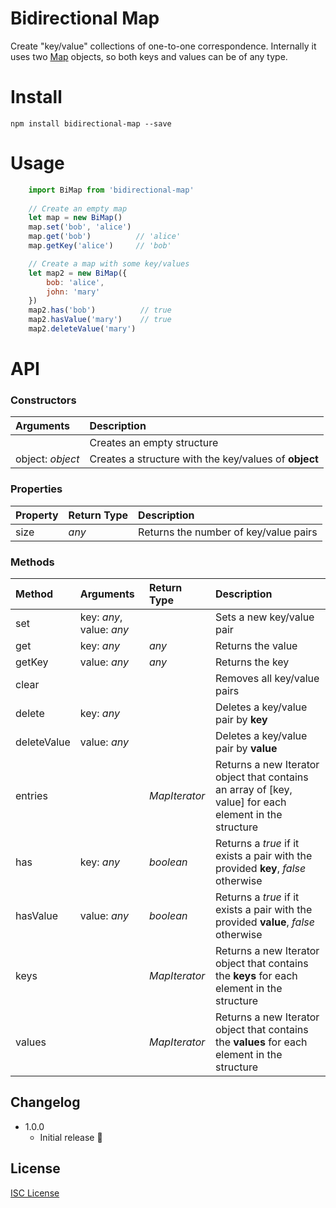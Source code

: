 # Bidirectional Map

Create "key/value" collections of one-to-one correspondence. Internally it uses two [Map](https://developer.mozilla.org/en/docs/Web/JavaScript/Reference/Global_Objects/Map) objects, so both keys and values can be of any type.

# Install

    npm install bidirectional-map --save

# Usage


```js
    import BiMap from 'bidirectional-map'
    
    // Create an empty map
    let map = new BiMap()
    map.set('bob', 'alice')
    map.get('bob')          // 'alice'
    map.getKey('alice')     // 'bob'

    // Create a map with some key/values
    let map2 = new BiMap({
        bob: 'alice',
        john: 'mary'
    })
    map2.has('bob')          // true
    map2.hasValue('mary')    // true
    map2.deleteValue('mary')
```

# API

### Constructors

| Arguments |   Description |
|:---|:---|
| | Creates an empty structure |
| object: *object* | Creates a structure with the key/values of **object** |

### Properties

| Property | Return Type |  Description |
|:---|:---|:---|
| size | *any* | Returns the number of key/value pairs |

### Methods

| Method | Arguments | Return Type |  Description |
|:---|:---|:---|:---|
| set | key: *any*, value: *any*  |  | Sets a new key/value pair |
| get | key: *any* | *any* | Returns the value |
| getKey | value: *any* | *any* | Returns the key |
| clear |  |  | Removes all key/value pairs |
| delete | key: *any* | | Deletes a key/value pair by **key** |
| deleteValue | value: *any* | | Deletes a key/value pair by **value** |
| entries |  | *MapIterator* | Returns a new Iterator object that contains an array of [key, value] for each element in the structure |
| has | key: *any* | *boolean*| Returns a *true* if it exists a pair with the provided **key**, *false* otherwise  |
| hasValue | value: *any* | *boolean* | Returns a *true* if it exists a pair with the provided **value**, *false* otherwise  |
| keys |  | *MapIterator* | Returns a new Iterator object that contains the **keys** for each element in the structure |
| values |  | *MapIterator* | Returns a new Iterator object that contains the **values** for each element in the structure |




## Changelog

* 1.0.0 
    * Initial release :tada:

## License

[ISC License](http://opensource.org/licenses/ISC)
